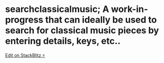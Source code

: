 # searchclassicalmusic; A work-in-progress that can ideally be used to search for classical music pieces by entering details, keys, etc..

[Edit on StackBlitz ⚡️](https://stackblitz.com/edit/searchclassicalmusic)